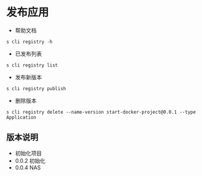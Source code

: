 # 发布应用

- 帮助文档

```shell
s cli registry -h
```

- 已发布列表

```shell
s cli registry list
```

- 发布新版本

```shell
s cli registry publish
```

- 删除版本

```shell
s cli registry delete --name-version start-docker-project@0.0.1 --type Application
```
## 版本说明

- 初始化项目
- 0.0.2 初始化
- 0.0.4 NAS